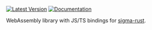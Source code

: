 [![Latest Version](https://img.shields.io/crates/v/ergo-lib-wasm.svg)](https://crates.io/crates/ergo-lib-wasm)
[![Documentation](https://docs.rs/ergo-lib-wasm/badge.svg)](https://docs.rs/crate/ergo-lib-wasm)


WebAssembly library with JS/TS bindings for [sigma-rust](https://github.com/ergoplatform/sigma-rust).


